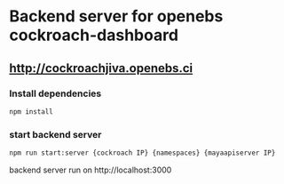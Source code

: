 # Backend server for openebs cockroach-dashboard 

## http://cockroachjiva.openebs.ci

### Install dependencies

```bash
npm install
```

### start backend server

```bash
npm run start:server {cockroach IP} {namespaces} {mayaapiserver IP} 
```

backend server run on http://localhost:3000